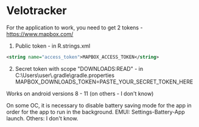 # Velotracker
For the application to work, you need to get 2 tokens - https://www.mapbox.com/
1) Public token - in R.strings.xml
```xml
<string name="access_token">MAPBOX_ACCESS_TOKEN</string>
```
2) Secret token with scope "DOWNLOADS:READ" - in C:\Users\user\\.gradle\gradle.properties
MAPBOX_DOWNLOADS_TOKEN=PASTE_YOUR_SECRET_TOKEN_HERE

Works on android versions 8 - 11 (on others - I don't know)

On some OC, it is necessary to disable battery saving mode for the app in order for the app to run in the background.
EMUI: Settings-Battery-App launch.
Others: I don't know.

